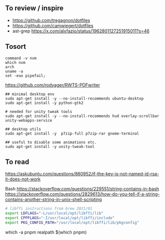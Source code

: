 
## To review / inspire
* https://github.com/tregagnon/dotfiles
* https://github.com/camwiegert/dotfiles
* ast-grep https://x.com/alxfazio/status/1962801127251915011?s=46
## Tosort

```
command -v nvm
which nvm
arch
uname -a
set -euo pipefail;
```


https://github.com/rodyager/RWTS-PDFwriter

```
## minimal desktop env
sudo apt-get install -y --no-install-recommends ubuntu-desktop
sudo apt-get install -y python-gtk2

# needed for unity tweak tools
sudo apt-get install -y --no-install-recommends hud overlay-scrollbar unity-webapps-service

## desktop utils
sudo apt-get install -y  p7zip-full p7zip-rar gnome-terminal

## useful to disable some animations etc.
sudo apt-get install -y unity-tweak-tool
```


## To read
https://askubuntu.com/questions/860952/if-the-key-is-not-named-id-rsa-it-does-not-work

Bash
https://stackoverflow.com/questions/229551/string-contains-in-bash
https://stackoverflow.com/questions/2829613/how-do-you-tell-if-a-string-contains-another-string-in-unix-shell-scripting


```bash
# libffi instructions from brew 2021/01
export LDFLAGS="-L/usr/local/opt/libffi/lib"
export CPPFLAGS="-I/usr/local/opt/libffi/include"
export PKG_CONFIG_PATH="/usr/local/opt/libffi/lib/pkgconfig"
```


which -a pnpm
realpath $(which pnpm)
